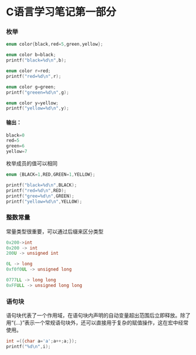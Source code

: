 # C语言学习笔记第一部分

### 枚举

~~~c
enum color{black,red=5,green,yellow};

enum color b=black;
printf("black=%d\n",b);

enum color r=red;
printf("red=%d\n",r);

enum color g=green;
printf("greeen=%d\n",g);

enum color y=yellow;
printf("yellow=%d\n",y);
~~~

#### 输出：

```c
black=0
red=5
green=6
yellow=7
```

枚举成员的值可以相同

~~~c
enum {BLACK=1,RED,GREEN=1,YELLOW};

printf("black=%d\n",BLACK);
printf("red=%d\n",RED);
printf("gree=%d\n",GREEN);
printf("yellow=%d\n",YELLOW);
~~~

### 整数常量

常量类型很重要，可以通过后缀来区分类型

```c
0x200->int
0x200 -> int
200U -> unsigned int

0L -> long
0xf0f0UL -> unsigned long

0777LL -> long long
0xFFULL -> unsigned long long
```

### 语句块

语句块代表了一个作用域，在语句块内声明的自动变量超出范围后立即释放。除了用“{...}”表示一个常规语句块外，还可以直接用于复杂的赋值操作，这在宏中经常使用。

```c
int =({char a='a';a++;a;});
printf("%d\n",i);
```

